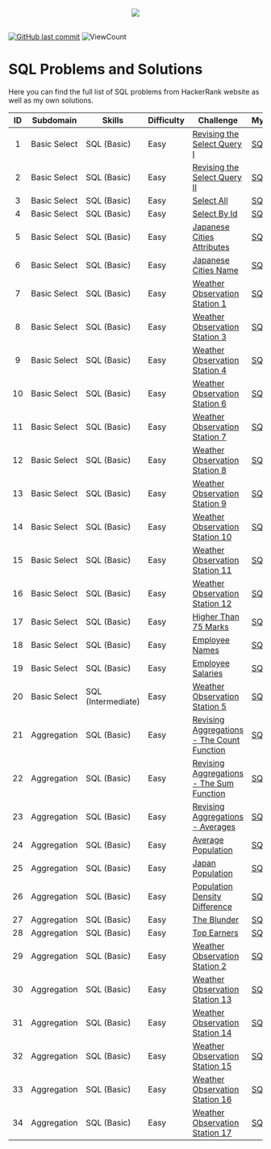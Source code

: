 

<p align="center">  
	<br>
	<a href="https://www.hackerrank.com/nfabiop">
        <img src="https://i0.wp.com/gradsingames.com/wp-content/uploads/2016/05/856771_668224053197841_1943699009_o.png"> 
    </a>
    <br>
    <br>
</p>

[![GitHub last commit](https://img.shields.io/github/last-commit/nfabiop/HackerRank)](https://github.com/nfabiop/HackerRank)
![ViewCount](https://views.whatilearened.today/views/github/nfabiop/HackerRank.svg?cache=remove)

# SQL Problems and Solutions

Here you can find the full list of SQL problems from HackerRank website as well as my own solutions.


| ID |Subdomain | Skills | Difficulty | Challenge | MySolution | Points |
|:------:|------------|------------|------------|---------------|------------|:---------:|
| 1 | Basic Select | SQL (Basic) | Easy | [Revising the Select Query I](https://www.hackerrank.com/challenges/revising-the-select-query/problem) | [SQL](SQL/Easy_Revising_the_Select_Query_I.sql) | 10 |
| 2 | Basic Select | SQL (Basic) | Easy | [Revising the Select Query II](https://www.hackerrank.com/challenges/revising-the-select-query-2/problem) | [SQL](SQL/Easy_Revising_the_Select_Query_II.sql) | 10 |
| 3 | Basic Select | SQL (Basic) | Easy | [Select All](https://www.hackerrank.com/challenges/select-all-sql/problem) | [SQL](SQL/Selec_All.sql) | 10 |
| 4 | Basic Select | SQL (Basic) | Easy | [Select By Id](https://www.hackerrank.com/challenges/select-by-id/problem) | [SQL](SQL/select_by_id.sql) | 10 |
| 5 | Basic Select | SQL (Basic) | Easy | [Japanese Cities Attributes](https://www.hackerrank.com/challenges/japanese-cities-attributes/problem) | [SQL](SQL/Japanese_Cities_Attributes.sql) | 10 |
| 6 | Basic Select | SQL (Basic) | Easy | [Japanese Cities Name](https://www.hackerrank.com/challenges/japanese-cities-name/problem) | [SQL](SQL/Japanese_Cities_Name.sql) | 10 |
| 7 | Basic Select | SQL (Basic) | Easy | [Weather Observation Station 1](https://www.hackerrank.com/challenges/weather-observation-station-1/problem) | [SQL](SQL/Weather_Observation_Station_1.sql) | 15 |
| 8 | Basic Select | SQL (Basic) | Easy | [Weather Observation Station 3](https://www.hackerrank.com/challenges/weather-observation-station-3/problem) | [SQL](SQL/Weather_Observation_Station_3.sql) | 10 |
| 9 | Basic Select | SQL (Basic) | Easy | [Weather Observation Station 4](https://www.hackerrank.com/challenges/weather-observation-station-4/problem) | [SQL](SQL/Weather_Observation_Station_4.sql) | 10 |
| 10 | Basic Select | SQL (Basic) | Easy | [Weather Observation Station 6](https://www.hackerrank.com/challenges/weather-observation-station-6/problem) | [SQL](SQL/Weather_Observation_Station_6.sql) | 10 |
| 11 | Basic Select | SQL (Basic) | Easy | [Weather Observation Station 7](https://www.hackerrank.com/challenges/weather-observation-station-7/problem) | [SQL](SQL/Weather_Observation_Station_7.sql) | 10 |
| 12 | Basic Select | SQL (Basic) | Easy | [Weather Observation Station 8](https://www.hackerrank.com/challenges/weather-observation-station-8/problem) | [SQL](SQL/Weather_Observation_Station_8.sql) | 15 |
| 13 | Basic Select | SQL (Basic) | Easy | [Weather Observation Station 9](https://www.hackerrank.com/challenges/weather-observation-station-9/problem) | [SQL](SQL/Weather_Observation_Station_9.sql) | 10 |
| 14 | Basic Select | SQL (Basic) | Easy | [Weather Observation Station 10](https://www.hackerrank.com/challenges/weather-observation-station-10/problem) | [SQL](SQL/Weather_Observation_Station_10.sql) | 10 |
| 15 | Basic Select | SQL (Basic) | Easy | [Weather Observation Station 11](https://www.hackerrank.com/challenges/weather-observation-station-11/problem) | [SQL](SQL/Weather_Observation_Station_11.sql) | 15 |
| 16 | Basic Select | SQL (Basic) | Easy | [Weather Observation Station 12](https://www.hackerrank.com/challenges/weather-observation-station-12/problem) | [SQL](SQL/Weather_Observation_Station_12.sql) | 15 |
| 17 | Basic Select | SQL (Basic) | Easy | [Higher Than 75 Marks](https://www.hackerrank.com/challenges/more-than-75-marks/problem) | [SQL](SQL/Higher_Than_75_Marks.sql) | 15 |
| 18 | Basic Select | SQL (Basic) | Easy | [Employee Names](https://www.hackerrank.com/challenges/name-of-employees/problem) | [SQL](SQL/Employee_Names.sql) | 10 |
| 19 | Basic Select | SQL (Basic) | Easy | [Employee Salaries](https://www.hackerrank.com/challenges/salary-of-employees/problem) | [SQL](SQL/Employee_Salaries.sql) | 10 |
| 20 | Basic Select | SQL (Intermediate) | Easy | [Weather Observation Station 5](https://www.hackerrank.com/challenges/weather-observation-station-5/problem) | [SQL](SQL/Weather_Observation_Station_5.sql) | 30 |
| 21 | Aggregation | SQL (Basic) | Easy | [Revising Aggregations - The Count Function](https://www.hackerrank.com/challenges/revising-aggregations-the-count-function/problem) | [SQL](SQL/Revising_Aggregations_The_Count_Function.sql) | 10 |
| 22 | Aggregation | SQL (Basic) | Easy | [Revising Aggregations - The Sum Function](https://www.hackerrank.com/challenges/revising-aggregations-sum/problem) | [SQL](SQL/Revising_Aggregations_The_Sum_Function.sql) | 10 |
| 23 | Aggregation | SQL (Basic) | Easy | [Revising Aggregations - Averages](https://www.hackerrank.com/challenges/revising-aggregations-the-average-function/problem) | [SQL](SQL/Revising_Aggregations_Averages.sql) | 10 |
| 24 | Aggregation | SQL (Basic) | Easy | [Average Population](https://www.hackerrank.com/challenges/average-population/problem) | [SQL](SQL/Average_Population.sql) | 10 |
| 25 | Aggregation | SQL (Basic) | Easy | [Japan Population](https://www.hackerrank.com/challenges/japan-population/problem) | [SQL](SQL/Japan_Population.sql) | 10 |
| 26 | Aggregation | SQL (Basic) | Easy | [Population Density Difference](https://www.hackerrank.com/challenges/population-density-difference/problem) | [SQL](SQL/Population_Density_Difference.sql) | 10 |
| 27 | Aggregation | SQL (Basic) | Easy | [The Blunder](https://www.hackerrank.com/challenges/the-blunder/problem) | [SQL](SQL/The_Blunder.sql) | 15 |
| 28 | Aggregation | SQL (Basic) | Easy | [Top Earners](https://www.hackerrank.com/challenges/earnings-of-employees/problem) | [SQL](SQL/Top_Earners.sql) | 20 |
| 29 | Aggregation | SQL (Basic) | Easy | [Weather Observation Station 2](https://www.hackerrank.com/challenges/weather-observation-station-2/problem) | [SQL](SQL/Weather_Observation_Station_2.sql) | 15 |
| 30 | Aggregation | SQL (Basic) | Easy | [Weather Observation Station 13](https://www.hackerrank.com/challenges/weather-observation-station-13/problem) | [SQL](SQL/Weather_Observation_Station_13.sql) | 10 |
| 31 | Aggregation | SQL (Basic) | Easy | [Weather Observation Station 14](https://www.hackerrank.com/challenges/weather-observation-station-14/problem) | [SQL](SQL/Weather_Observation_Station_14.sql) | 10 |
| 32 | Aggregation | SQL (Basic) | Easy | [Weather Observation Station 15](https://www.hackerrank.com/challenges/weather-observation-station-15/problem) | [SQL](SQL/Weather_Observation_Station_15.sql) | 15 |
| 33 | Aggregation | SQL (Basic) | Easy | [Weather Observation Station 16](https://www.hackerrank.com/challenges/weather-observation-station-16/problem) | [SQL](SQL/Weather_Observation_Station_16.sql) | 10 |
| 34 | Aggregation | SQL (Basic) | Easy | [Weather Observation Station 17](https://www.hackerrank.com/challenges/weather-observation-station-17/problem) | [SQL](SQL/Weather_Observation_Station_17.sql) | 15 |
